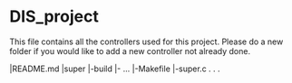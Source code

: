 # DIS_project
This file contains all the controllers used for this project. Please do a new folder if you would like to add a new controller not already done.

|README.md
|super
  |-build
      |- ...
  |-Makefile
  |-super.c
.
.
.
